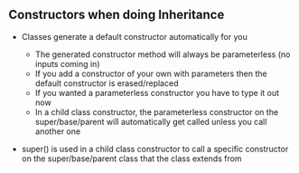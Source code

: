 ## Constructors when doing Inheritance
- Classes generate a default constructor automatically for you
  - The generated constructor method will always be parameterless (no inputs coming in)    
  - If you add a constructor of your own with parameters then the default constructor is erased/replaced
  - If you wanted a parameterless constructor you have to type it out now
  - In a child class constructor, the parameterless constructor on the super/base/parent will automatically get called unless you call another one

 - super() is used in a child class constructor to call a specific constructor on the super/base/parent class that the class extends from 
